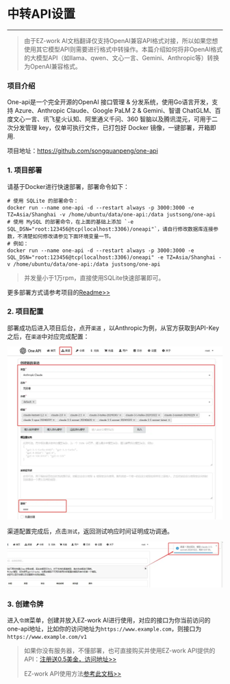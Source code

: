 # 中转API设置

---

> 由于EZ-work AI文档翻译仅支持OpenAI兼容API格式对接，所以如果您想使用其它模型API则需要进行格式中转操作。本篇介绍如何将非OpenAI格式的大模型API（如llama、qwen、文心一言、Gemini、Anthropic等）转换为OpenAI兼容格式。

### 项目介绍

One-api是一个完全开源的OpenAI 接口管理 & 分发系统，使用Go语言开发，支持 Azure、Anthropic Claude、Google PaLM 2 & Gemini、智谱 ChatGLM、百度文心一言、讯飞星火认知、阿里通义千问、360 智脑以及腾讯混元，可用于二次分发管理 key，仅单可执行文件，已打包好 Docker 镜像，一键部署，开箱即用. 

项目地址：https://github.com/songquanpeng/one-api

### 1. 项目部署

请基于Docker进行快速部署，部署命令如下：

```ssh
# 使用 SQLite 的部署命令：
docker run --name one-api -d --restart always -p 3000:3000 -e TZ=Asia/Shanghai -v /home/ubuntu/data/one-api:/data justsong/one-api
# 使用 MySQL 的部署命令，在上面的基础上添加 `-e SQL_DSN="root:123456@tcp(localhost:3306)/oneapi"`，请自行修改数据库连接参数，不清楚如何修改请参见下面环境变量一节。
# 例如：
docker run --name one-api -d --restart always -p 3000:3000 -e SQL_DSN="root:123456@tcp(localhost:3306)/oneapi" -e TZ=Asia/Shanghai -v /home/ubuntu/data/one-api:/data justsong/one-api
```

> 并发量小于1万rpm，直接使用SQLite快速部署即可。

更多部署方式请参考项目的[Readme>>](https://github.com/songquanpeng/one-api#%E9%83%A8%E7%BD%B2)

### 2. 项目配置

部署成功后进入项目后台，点开`渠道` ，以Anthropic为例，从官方获取到API-Key之后，在`渠道`中对应完成配置：

![输入渠道](../img/input.webp)

渠道配置完成后，点击`测试`，返回测试响应时间证明成功调通。

![测试结果](../img/testresult.webp)

### 3. 创建令牌

进入`令牌`菜单，创建并放入EZ-work AI进行使用，对应的接口为你当前访问的one-api地址，比如你的访问地址为`https://www.example.com`，则接口为`https://www.example.com/v1`

> 如果你没有服务器，不懂部署，也可直接购买并使用EZ-work API提供的API：[注册送0.5美金，访问地址>>](https://api.ezworkapi.top) 
> 
> EZ-work API使用方法[参考此文档>>](https://www.ezworkapi.com/zh/app-access/EZ-workAI.html)